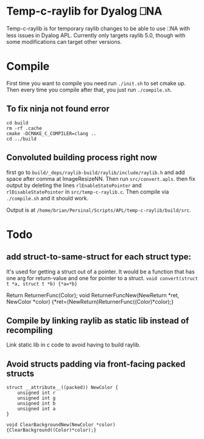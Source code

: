 # Temp-c-raylib for Dyalog ⎕NA
Temp-c-raylib is for temporary raylib changes to be able to use ⎕NA with less issues in Dyalog APL. Currently only targets raylib 5.0, though with some modifications can target other versions.

# Compile
First time you want to compile you need run `./init.sh` to set cmake up.
Then every time you compile after that, you just run `./compile.sh`.

## To fix ninja not found error
```
cd build
rm -rf .cache
cmake -DCMAKE_C_COMPILER=clang ..
cd ../build
```

## Convoluted building process right now
first go to `build/_deps/raylib-build/raylib/include/raylib.h` and add space after comma at ImageResizeNN.
Then run `src/convert.apls`.
then fix output by deleting the lines `rlEnableStatePointer` and `rlDisableStatePointer` in `src/temp-c-raylib.c`.
Then compile via `./compile.sh` and it should work.

Output is at `/home/brian/Persinal/Scripts/APL/temp-c-raylib/build/src`.

# Todo
## add struct-to-same-struct for each struct type:
It's used for getting a struct out of a pointer.
It would be a function that has one arg for return-value and one for pointer to a struct.
`void convert(struct t *a, struct t *b) {*a=*b}`


Return ReturnerFunc(Color);
void ReturnerFuncNew(NewReturn *ret, NewColor *color) {*ret=(NewReturn)ReturnerFunc((Color)*color);}


## Compile by linking raylib as static lib instead of recompiling
Link static lib in c code to avoid having to build raylib.

## Avoid structs padding via front-facing packed structs
```
struct __attribute__((packed)) NewColor {
    unsigned int r
    unsigned int g
    unsigned int b
    unsigned int a
}
```

`void ClearBackgroundNew(NewColor *color) {ClearBackground((Color)*color);}`
